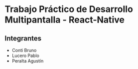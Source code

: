 # Trabajo Práctico de Desarrollo Multipantalla - React-Native

## Integrantes
- Conti Bruno
- Lucero Pablo
- Peralta Agustín
